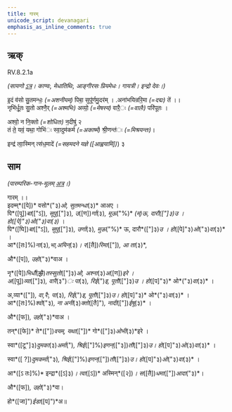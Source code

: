 ```yaml
---
title: गारम्  
unicode_script: devanagari  
emphasis_as_inline_comments: true
---   
```


## ऋक्

RV.8.2.1a

*(सायणो [ऽत्र](https://archive.org/stream/RgVedaWithSayanasCommentaryPart3/rv_sayanabhasya_part3#page/n619/mode/2up&sa=D&ust=1542425956247000)। काण्वः, मेधातिथिः, आङ्गीरसः प्रियमेधः। गायत्री। इन्द्रो देवः।)*

इ॒दं व॑सो सु॒तमन्धः॒ *(=अशनीयम्)* पिबा॒ सुपू॑र्णमु॒दर॑म् । .अना॑भयिन्ररि॒मा *(=दद्मः)* ते॑ ।।  
नृभि॑र्धू॒तः सु॒तो अश्नै॒र् *(=अश्मभिः)* अव्यो॒ *(=मेषस्य)* वारै॒ः *(=वालैः)* परि॑पूतः ।

अश्वो॒ न नि॒क्तो *(=शोधितः)* न॒दीषु॑ २  
तं ते॒ यवं॒ यथा॒ गोभि॑ः स्वा॒दुम॑कर्म *(=अकार्ष्म)* श्री॒णन्त॑ः  *(=मिश्रयन्तः)*।

इन्द्र॑ त्वा॒स्मिन् त्स॑ध॒मादे॑ *(=सहमदने यज्ञे ([आह्वयामि])*) ३

## साम

*(पारम्परिक-गान-मूलम् [अत्र](https://archive.org/stream/sAmaveda-jaiminIya-paravastu-paramparA-docs/AASHEERVACHANA%20SAAMAANI#page/n1/mode/1up&sa=D&ust=1542425956247000)।)*

गारम् ।।    
इदम्म्*([पे])* वसो*("३)*ओ, सुतमन्धा*(३)* आअए ।  
पि*([पू])*बा*(["ऽ])*, सूपू*(["]३)*, उ*([ण])*र्णा*(३)*, मूऊ*("%)* *(म्)*ऊ, दारौ*(["]३)*उ । हो*([पे]"३)*ओ*("३)*वा*(३)* ।    
पि*([घि])*बा*(["ऽ])*, सुपू*(["]३)*, उर्णा*(३)*,  मुऊ*("%)* ऊ, दारौ*(["]३)*उ । हो*([पे]"३)*ओ*("३)*वा*(३)* ।    
आ*([तः]%)*ना*(३)*,भा,अयिन्*(३)*। र*([तै])*रिमा*(["])*, आ ता*(३)*,

औ*([प])*, उहो*("३)*वाअ ।  
  
नृ*([पे])*भिर्धौ*(~~द्धौ~~)*तस्सुतो*(["]३)*ओ, अश्ना*(३)*अ*([ण])*इरे ।  
अ*([पू])*व्या*(["]३)*, वारै*(३")*ः पा*(३)*, रिई*(")*इ, पूतौ*(["]३)*उ । हो*([प]"३)* ओ*("३)*वा*(३)* ।  

अ,व्या*(["])*, वा,रैः, पा*(३)*, रिई*(")*इ, पूतौ*(["]३)*उ। हो*([प]"३)* ओ*("३)*वा*(३)* ।    
आ*([तः]%)*श्वो*("३)*, ना अनी*(३)*क्तो*([तै]")*, नादी*(["])*ईषू*(३)* ।  

औ*([फ])*, उहो*("३)*वाअ ।

  
तन्*([फे])* ते*(["])*वयम्, यथा*(["])* गो*(["]३)*ओभी*(३)*इरे ।

स्वा*([टू"]३)*दुमका*(३)*अर्मा*(")*, श्रिई*(["]%)*इणन्*(["३])*तौ*(["]३)*उ। हो*([प]"३)*ओ*(३)*वा*(३)* ।

स्वा*([ ?])*दुमकर्मा*("३)*, श्रिई*(["]%)*इणन्*(["])*तौ*(["]३)*उ। हो*([प]"३)*ओ*("३)*वा*(३)* ।  

आ*([ऽ तः]%)* इन्द्रा*([ऽ]३)*। त्वा*([ऽ])* अस्मिन्*([२])*। स*([तै])*धमा*(["])*आदा*("३)*।  

औ*([फ])*, उहो*("३)*वा।

हो*([जा]")*ईडा*([प]")*अ॥